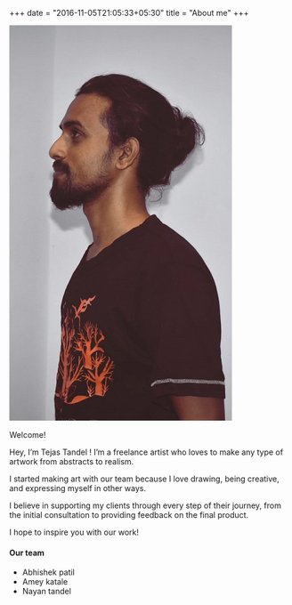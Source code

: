 +++
date = "2016-11-05T21:05:33+05:30"
title = "About me"
+++

![This is me](/img/me.jpeg)

Welcome!

Hey, I’m Tejas Tandel ! I’m a freelance artist  who loves to make any type of artwork from abstracts to realism.

I started making art with our team because I love drawing, being creative, and expressing myself in other ways.

I believe in supporting my clients through every step of their journey, from the initial consultation to providing feedback on the final product.

I hope to inspire you with our work!

#### Our team

- Abhishek patil 
- Amey katale 
- Nayan tandel